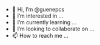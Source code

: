 - 👋 Hi, I’m @guenepcs
- 👀 I’m interested in ...
- 🌱 I’m currently learning ...
- 💞️ I’m looking to collaborate on ...
- 📫 How to reach me ...

<!---
guenepcs/guenepcs is a ✨ special ✨ repository because its `README.md` (this file) appears on your GitHub profile.
You can click the Preview link to take a look at your changes.
--->
